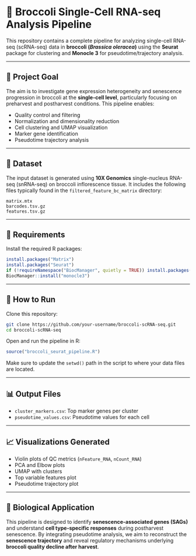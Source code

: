 # 🥦 Broccoli Single-Cell RNA-seq Analysis Pipeline

This repository contains a complete pipeline for analyzing single-cell RNA-seq (scRNA-seq) data in **broccoli (*Brassica oleracea*)** using the **Seurat** package for clustering and **Monocle 3** for pseudotime/trajectory analysis.

---

## 📌 Project Goal

The aim is to investigate gene expression heterogeneity and senescence progression in broccoli at the **single-cell level**, particularly focusing on preharvest and postharvest conditions. This pipeline enables:

- Quality control and filtering  
- Normalization and dimensionality reduction  
- Cell clustering and UMAP visualization  
- Marker gene identification  
- Pseudotime trajectory analysis  

---

## 🧪 Dataset

The input dataset is generated using **10X Genomics** single-nucleus RNA-seq (snRNA-seq) on broccoli inflorescence tissue. It includes the following files typically found in the `filtered_feature_bc_matrix` directory:

```
matrix.mtx  
barcodes.tsv.gz  
features.tsv.gz  
```

---

## 🔧 Requirements

Install the required R packages:

```r
install.packages("Matrix")
install.packages("Seurat")
if (!requireNamespace("BiocManager", quietly = TRUE)) install.packages("BiocManager")
BiocManager::install("monocle3")
```

---

## 🚀 How to Run

Clone this repository:

```bash
git clone https://github.com/your-username/broccoli-scRNA-seq.git
cd broccoli-scRNA-seq
```

Open and run the pipeline in R:

```r
source("broccoli_seurat_pipeline.R")
```

Make sure to update the `setwd()` path in the script to where your data files are located.

---

## 📊 Output Files

- `cluster_markers.csv`: Top marker genes per cluster  
- `pseudotime_values.csv`: Pseudotime values for each cell  

---

## 📈 Visualizations Generated

- Violin plots of QC metrics (`nFeature_RNA`, `nCount_RNA`)  
- PCA and Elbow plots  
- UMAP with clusters  
- Top variable features plot  
- Pseudotime trajectory plot  

---

## 🧬 Biological Application

This pipeline is designed to identify **senescence-associated genes (SAGs)** and understand **cell type-specific responses** during postharvest senescence. By integrating pseudotime analysis, we aim to reconstruct the **senescence trajectory** and reveal regulatory mechanisms underlying **broccoli quality decline after harvest**.
